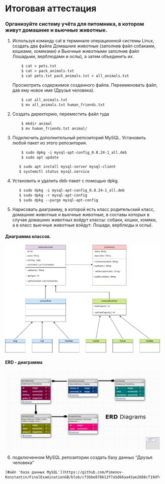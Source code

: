 # Итоговая аттестация

### Организуйте систему учёта для питомника, в котором живут домашние и вьючные животные.

1. Используя команду cat в терминале операционной системы Linux, создать два файла 
    Домашние животные (заполнив файл собаками, кошками, хомяками) и Вьючные животными
    заполнив файл Лошадьми, верблюдами и ослы), а затем объединить их. 
    ```shell
        $ cat > pets.txt
        $ cat > pack_animals.txt
        $ cat pets.txt pack_animals.txt > all_animals.txt
    ```
    Просмотреть содержимое созданного файла. Переименовать файл, дав ему новое имя (Друзья человека).
    ```shell
        $ cat all_animals.txt
        $ mv all_animals.txt human_friends.txt
    ```

2. Создать директорию, переместить файл туда
    ```shell
        $ mkdir animal
        $ mv human_friends.txt animal/
    ```

3. Подключить дополнительный репозиторий MySQL. Установить любой пакет
   из этого репозитория.
    ```shell
        $ sudo dpkg -i mysql-apt-config_0.8.24-1_all.deb
        $ sudo apt update 
    ```
   ```shell
      $ sudo apt install mysql-server mysql-client
      $ systemctl status mysql.service
   ```

4. Установить и удалить deb-пакет с помощью dpkg.

   ```shell
      $ sudo dpkg -i mysql-apt-config_0.8.24-1_all.deb
      $ sudo dpkg -r mysql-apt-config
      $ sudo dpkg --purge mysql-apt-config
   ```
   
5. Нарисовать диаграмму, в которой есть класс родительский класс, домашние 
животные и вьючные животные, в составы которых в случае домашних
животных войдут классы: собаки, кошки, хомяки, 
а в класс вьючные животные войдут: Лошади, верблюды и ослы).
#### Диаграмма классов.   

![diagrammaClass.jpg](img/diagrammaClass.jpg)
   
#### ERD - диаграмма

![ErdDiagramma.jpg](img/ErdDiagramma.jpg)

6. подключенном MySQL репозитории создать базу данных “Друзья человека”
```
[Файл 'база данных MySQL'](https://github.com/Pimenov-Konstantin/FinalExaminationGB/blob/cf3bbe878613f7a5d66aa43ae2688cf19df41902/FinalExam/dbHumanFriends.sql)
```
